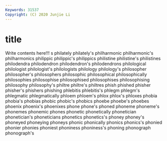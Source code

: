 ```yaml
---
Keywords: 31537
Copyright: (C) 2020 Junjie Li
---
```


# title

Write contents here!!!
s 
philately 
philately's 
philharmonic 
philharmonic's 
philharmonics 
philippic 
philippic's
philippics 
philistine 
philistine's 
philistines 
philodendra 
philodendron 
philodendron's 
philodendrons 
philological 
philologist
philologist's 
philologists 
philology 
philology's 
philosopher 
philosopher's 
philosophers 
philosophic 
philosophical 
philosophically
philosophies 
philosophise 
philosophised 
philosophises 
philosophising 
philosophy 
philosophy's 
philtre 
philtre's 
philtres
phish 
phished 
phisher 
phisher's 
phishers 
phishing 
phlebitis 
phlebitis's 
phlegm 
phlegm's
phlegmatic 
phlegmatically 
phloem 
phloem's 
phlox 
phlox's 
phloxes 
phobia 
phobia's 
phobias
phobic 
phobic's 
phobics 
phoebe 
phoebe's 
phoebes 
phoenix 
phoenix's 
phoenixes 
phone
phone's 
phoned 
phoneme 
phoneme's 
phonemes 
phonemic 
phones 
phonetic 
phonetically 
phonetician
phonetician's 
phoneticians 
phonetics 
phonetics's 
phoney 
phoney's 
phoneyed 
phoneying 
phoneys 
phonic
phonically 
phonics 
phonics's 
phonied 
phonier 
phonies 
phoniest 
phoniness 
phoniness's 
phoning
phonograph 
phonograph's 
